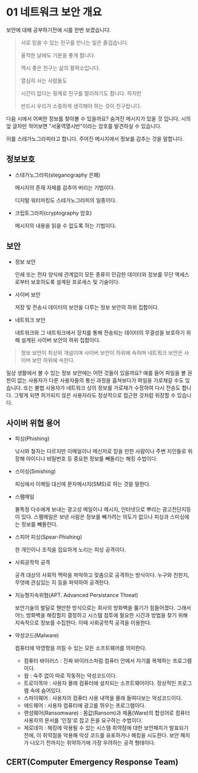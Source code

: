 01 네트워크 보안 개요
===

보안에 대해 공부하기전에 시를 한번 보겠습니다.

> 서로 믿을 수 있는 친구를 만나는 일은 즐겁습니다. 
>
>울적한 날에도 기분을 좋게 합니다.
>
>역시 좋은 친구는 삶의 활력소입니다.
>
>열심히 사는 사람들도
>
>시간이 없다는 핑계로 친구를 멀리하기도 합니다. 하지만
>
>반드시 우리가 소중하게 생각해야 하는 것이 친구랍니다.

다음 시에서 어쩌한 정보를 찾아볼 수 있을까요? 숨겨진 메시지가 있을 것 입니다. 시의 앞 글자만 적어보면 "서울역열시반"이라는 암호를 발견하실 수 있습니다.

이를 스테가노그라피라고 합니다. 주어진 메시지에서 정보를 감추는 것을 말합니다.

## 정보보호

- 스테가노그라피(steganography 은폐)

    메시지의 존재 자체를 감추어 버리는 기법이다.

    디지털 워터마킹도 스테가노그라피의 일종이다.

- 크립토그라피(cryptography 암호)

    메시지의 내용을 읽을 수 없도록 하는 기법이다.

## 보안

- 정보 보안

    인쇄 또는 전자 양식에 관계없이 모든 종류의 민감한 데이터와 정보를 무단 액세스로부터 보호하도록 설계된 프로세스 및 기술이다.

- 사이버 보안

    저장 및 전송시 데이터의 보안을 다루는 정보 보안의 하위 집합이다.

- 네트워크 보안 

    네트워크와 그 네트워크에서 장치를 통해 전송되는 데이터의 무결성을 보호하기 위해 설계된 사이버 보안의 하위 집합이다.

> 정보 보안이 최상위 개념이며 사이버 보안이 하위에 속하며 네트워크 보안은 사이버 보안 하위에 속한다.

일상 생활에서 볼 수 있는 정보 보안에는 어떤 것들이 있을까요? 예를 들어 파일을 볼 권한이 없는 사용자가 다른 사용자들의 통신 과정을 훔쳐보다가 파일을 가로채갈 수도 있습니다. 또는 불법 사용자가 네트워크 상의 정보를 가로채가 수정하여 다시 전송도 합니다. 그렇게 되면 허가되지 않은 사용자라도 정상적으로 접근한 것처럼 위장할 수 있습니다.

## 사이버 위협 용어

- 피싱(Phishing)

    낚시와 철자는 다르지만 이메일이나 메신저로 믿을 만한 사람이나 주변 지인들로 위장해 아이디나 비밀번호 등 중요한 정보를 빼돌리는 해킹 수법이다.

- 스미싱(Smishing)

    피싱에서 이메일 대신에 문자메시지(SMS)로 하는 것을 말한다.

- 스팸메일

    불특정 다수에게 보내는 광고성 메일이나 메시지, 인터넷으로 뿌리는 광고전단지등이 있다. 스팸메일은 보낸 사람은 정보를 빼가려는 의도가 없으나 피싱과 스미싱에는 정보를 빼돌린다.

- 스피어 피싱(Spear-Phishing)

    한 개인이나 조직을 집요하게 노리는 피싱 공격이다.

- 사회공학적 공격

    공격 대상의 사회적 맥락을 파악하고 맞춤으로 공격하는 방식이다. 누구와 친한지, 무엇에 관심있는 지 등을 파악하여 공격한다.

- 지능형지속위협(APT. Advanced Persistance Threat)

    보안기술의 발달로 웬만한 방식으로는 회사의 방화벽을 뚫기가 힘들어졌다. 그래서 어느 방화벽을 해킹할지 결정하고 시스템 침투에 필요한 시간과 방법을 찾기 위해 지속적으로 정보를 수집한다. 이때 사회공학적 공격을 이용한다.

- 악성코드(Malware)

    컴퓨터에 악영향을 끼칠 수 있는 모든 소프트웨어를 의미한다.

    - 컴퓨터 바이러스 : 진짜 바이러스처럼 컴퓨터 안에서 자기를 복제하는 프로그램이다.
    - 웜 : 숙주 없이 따로 작동하는 악성코드이다.
    - 트로이목마 : 사용자 몰래 컴퓨터에 설치되는 소프트웨어이다. 정상적인 프로그램 속에 숨어있다.
    - 스파이웨어 : 사용자의 컴퓨터 사용 내역을 몰래 들여다보는 악성코드이다.
    - 애드웨어 : 사용자 컴퓨터에 광고를 뛰우는 프로그램이다.
    - 랜섬웨어(Ransomware) : 몸값(Ransom)과 제품(Ware)의 합성어로 컴퓨터 사용자의 문서를 '인질'로 잡고 돈을 요구하는 수법이다.
    - 제로데이 : 해킹에 악용될 수 있는 시스템 취약점에 대한 보안패치가 발표되기 전에, 이 취약점을 악용해 악성 코드를 유포하거나 해킹을 시도한다. 보안 패치가 나오기 전까지는 취약하기에 가장 우려하는 공격 형태이다.

## CERT(Computer Emergency Response Team)

    